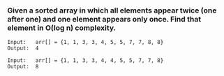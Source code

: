 ### Given a sorted array in which all elements appear twice (one after one) and one element appears only once. Find that element in O(log n) complexity.
 
``` 
Input:   arr[] = {1, 1, 3, 3, 4, 5, 5, 7, 7, 8, 8}
Output:  4

Input:   arr[] = {1, 1, 3, 3, 4, 4, 5, 5, 7, 7, 8}
Output:  8
```
